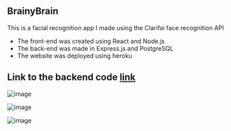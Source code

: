 ## BrainyBrain
This is a facial recognition app I made using the Clarifai face recognition API

* The front-end was created using React and Node.js
* The back-end was made in Express.js and PostgreSQL
* The website was deployed using heroku

## Link to the backend code [link](https://github.com/sanskar-p/brainybrain-backend "BrainyBrain Backend")

![image](https://user-images.githubusercontent.com/54014518/81969530-c294f400-963b-11ea-86e4-4729f640b558.png)

![image](https://user-images.githubusercontent.com/54014518/81969682-fa03a080-963b-11ea-96d6-2d048bd56748.png)

![image](https://user-images.githubusercontent.com/54014518/81969759-143d7e80-963c-11ea-946b-b8a062ca48c1.png)
 
